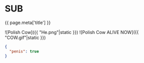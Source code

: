 # SUB

{{ page.meta['title'] }}

![Polish Cow]({{ "He.png"|static }})
![Polish Cow ALIVE NOW]({{ "COW.gif"|static }})

```json
{
  "penis": true
}
```
